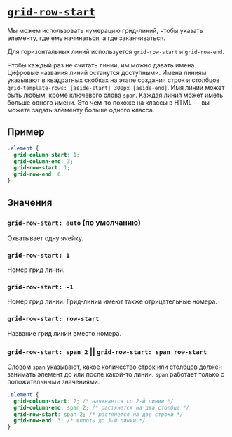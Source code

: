 # [`grid-row-start`](../index.md)

Мы можем использовать нумерацию грид-линий, чтобы указать элементу, где ему начинаться, а где заканчиваться.

Для горизонтальных линий используется `grid-row-start` и `grid-row-end`.

Чтобы каждый раз не считать линии, им можно давать имена. Цифровые названия линий останутся доступными. Имена линиям указывают в квадратных скобках на этапе создания строк и столбцов `grid-template-rows: [aside-start] 300px [aside-end]`. Имя линии может быть любым, кроме ключевого слова `span`. Каждая линия может иметь больше одного имени. Это чем-то похоже на классы в HTML — вы можете задать элементу больше одного класса.

## Пример

```css
.element {
  grid-column-start: 1;
  grid-column-end: 3;
  grid-row-start: 1;
  grid-row-end: 6;
}
```

## Значения

### `grid-row-start: auto` (по умолчанию)

Охватывает одну ячейку.

### `grid-row-start: 1`

Номер грид линии.

### `grid-row-start: -1`

Номер грид линии. Грид-линии имеют также отрицательные номера.

### `grid-row-start: row-start`

Название грид линии вместо номера.

### `grid-row-start: span 2` || `grid-row-start: span row-start`

Словом `span` указывают, какое количество строк или столбцов должен занимать элемент до или после какой-то линии. `span` работает только с положительными значениями.

```css
.element {
  grid-column-start: 2; /* начинается со 2-й линии */
  grid-column-end: span 2; /* растянется на два столбца */
  grid-row-start: span 2; /* растянется на две строки */
  grid-row-end: 3; /* вплоть до 3-й линии */
}
```
